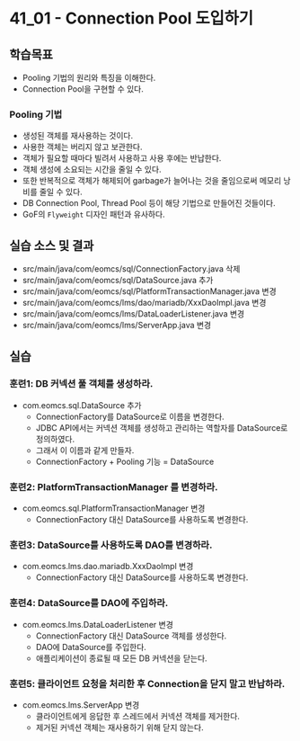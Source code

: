 # 41_01 - Connection Pool 도입하기

## 학습목표

- Pooling 기법의 원리와 특징을 이해한다.
- Connection Pool을 구현할 수 있다.

### Pooling 기법
- 생성된 객체를 재사용하는 것이다.
- 사용한 객체는 버리지 않고 보관한다.
- 객체가 필요할 때마다 빌려서 사용하고 사용 후에는 반납한다.
- 객체 생성에 소요되는 시간을 줄일 수 있다.
- 또한 반복적으로 객체가 해제되어 garbage가 늘어나는 것을 줄임으로써 메모리 낭비를 줄일 수 있다.
- DB Connection Pool, Thread Pool 등이 해당 기법으로 만들어진 것들이다.
- GoF의 `Flyweight` 디자인 패턴과 유사하다.

## 실습 소스 및 결과

- src/main/java/com/eomcs/sql/ConnectionFactory.java 삭제
- src/main/java/com/eomcs/sql/DataSource.java 추가
- src/main/java/com/eomcs/sql/PlatformTransactionManager.java 변경
- src/main/java/com/eomcs/lms/dao/mariadb/XxxDaoImpl.java 변경
- src/main/java/com/eomcs/lms/DataLoaderListener.java 변경
- src/main/java/com/eomcs/lms/ServerApp.java 변경

## 실습  

### 훈련1: DB 커넥션 풀 객체를 생성하라.

- com.eomcs.sql.DataSource 추가
  - ConnectionFactory를 DataSource로 이름을 변경한다.
  - JDBC API에서는 커넥션 객체를 생성하고 관리하는 역할자를 DataSource로 정의하였다. 
  - 그래서 이 이름과 같게 만들자.
  - ConnectionFactory + Pooling 기능 = DataSource
  
### 훈련2: PlatformTransactionManager 를 변경하라.

- com.eomcs.sql.PlatformTransactionManager 변경
  - ConnectionFactory 대신 DataSource를 사용하도록 변경한다.

### 훈련3: DataSource를 사용하도록 DAO를 변경하라.

- com.eomcs.lms.dao.mariadb.XxxDaoImpl 변경
  - ConnectionFactory 대신 DataSource를 사용하도록 변경한다.
  
### 훈련4: DataSource를 DAO에 주입하라.

- com.eomcs.lms.DataLoaderListener 변경
  - ConnectionFactory 대신 DataSource 객체를 생성한다.
  - DAO에 DataSource를 주입한다.
  - 애플리케이션이 종료될 때 모든 DB 커넥션을 닫는다.
  
### 훈련5: 클라이언트 요청을 처리한 후 Connection을 닫지 말고 반납하라.

- com.eomcs.lms.ServerApp 변경
  - 클라이언트에게 응답한 후 스레드에서 커넥션 객체를 제거한다.
  - 제거된 커넥션 객체는 재사용하기 위해 닫지 않는다.